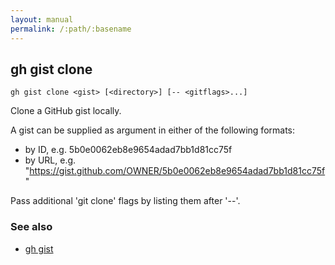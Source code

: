 ```yaml
---
layout: manual
permalink: /:path/:basename
---
```


## gh gist clone

```
gh gist clone <gist> [<directory>] [-- <gitflags>...]
```

Clone a GitHub gist locally.

A gist can be supplied as argument in either of the following formats:
- by ID, e.g. 5b0e0062eb8e9654adad7bb1d81cc75f
- by URL, e.g. "https://gist.github.com/OWNER/5b0e0062eb8e9654adad7bb1d81cc75f"

Pass additional 'git clone' flags by listing them after '--'.


### See also

* [gh gist](./gh_gist)
